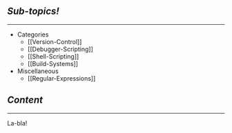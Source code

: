 ## *Sub-topics!*
---
* Categories
	* [[Version-Control]]
	* [[Debugger-Scripting]]
	* [[Shell-Scripting]]
	* [[Build-Systems]]
* Miscellaneous
	* [[Regular-Expressions]]
## *Content*
---
La-bla!